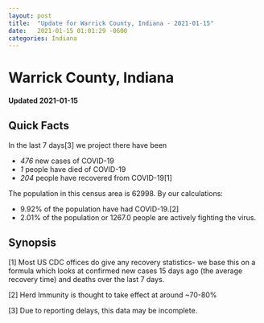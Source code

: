 ```yaml
---
layout: post
title:  "Update for Warrick County, Indiana - 2021-01-15"
date:   2021-01-15 01:01:29 -0600
categories: Indiana
---
```


# Warrick County, Indiana
#### Updated 2021-01-15

## Quick Facts

In the last 7 days[3] we project there have been
- *476* new cases of COVID-19
- *1* people have died of COVID-19
- *204* people have recovered from COVID-19[1]

The population in this census area is 62998. By our calculations:
- 9.92% of the population have had COVID-19.[2]
- 2.01% of the population or 1267.0 people are actively fighting the virus.

## Synopsis




[1] Most US CDC offices do give any recovery statistics- we base this on a formula which looks at confirmed new cases
15 days ago (the average recovery time) and deaths over the last 7 days.

[2] Herd Immunity is thought to take effect at around ~70-80%

[3] Due to reporting delays, this data may be incomplete.
 
    